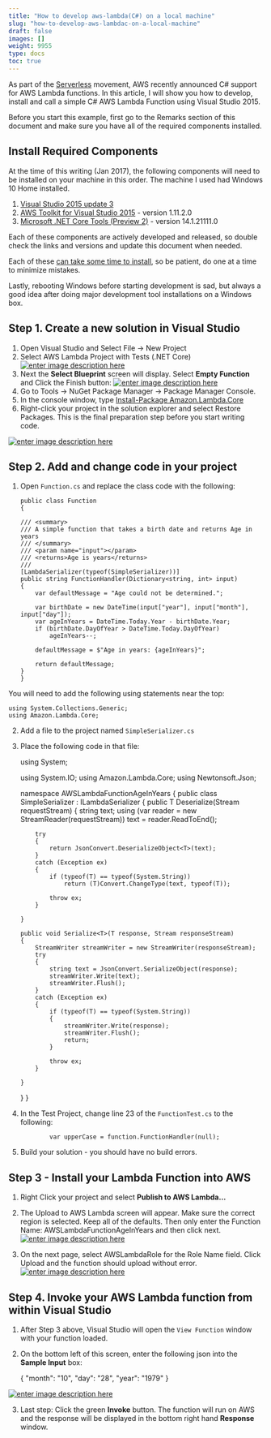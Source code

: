```yaml
---
title: "How to develop aws-lambda(C#) on a local machine"
slug: "how-to-develop-aws-lambdac-on-a-local-machine"
draft: false
images: []
weight: 9955
type: docs
toc: true
---
```


As part of the [Serverless][1] movement, AWS recently announced C# support for AWS Lambda functions.  In this article, I will show you how to develop, install and call a simple C# AWS Lambda Function using Visual Studio 2015.  

Before you start this example, first go to the Remarks section of this document and make sure you have all of the required components installed. 


  [1]: https://en.wikipedia.org/wiki/Serverless_computing


Install Required Components
---------------------------
At the time of this writing (Jan 2017),  the following components will need to be installed on your machine in this order.  The machine I used had Windows 10 Home installed.   


1. [Visual Studio 2015 update 3][2]
2. [AWS Toolkit for Visual Studio 2015][3] - version 1.11.2.0
3. [Microsoft .NET Core Tools (Preview 2)][4] - version 14.1.21111.0

Each of these components are actively developed and released, so double check the links and versions and update this document when needed.

Each of these [can take some time to install][1], so be patient, do one at a time to minimize mistakes.  

Lastly, rebooting Windows before starting development is sad, but always a good idea after doing major development tool installations on a Windows box.


  [1]: http://stackoverflow.com/questions/28788574/visual-studio-2015-installer-hangs-during-install
  [2]: https://www.visualstudio.com/vs/community/
  [3]: https://aws.amazon.com/visualstudio/
  [4]: https://go.microsoft.com/fwlink/?LinkId=827546

## Step 1.  Create a new solution in Visual Studio
1.  Open Visual Studio and Select File -> New Project
2.  Select AWS Lambda Project with Tests (.NET Core)
[![enter image description here][1]][1]
3.  Next the **Select Blueprint** screen will display.  Select **Empty Function** and Click the Finish button:
[![enter image description here][2]][2]
4.  Go to Tools -> NuGet Package Manager -> Package Manager Console.
5.  In the console window, type [Install-Package Amazon.Lambda.Core][3] 
6.  Right-click your project in the solution explorer and select Restore Packages.  This is the final preparation step before you start writing code.


[![enter image description here][4]][4]


  [1]: https://i.stack.imgur.com/WnOPj.png
  [2]: https://i.stack.imgur.com/WOATD.png
  [3]: https://www.nuget.org/packages/Amazon.Lambda.Core/
  [4]: https://i.stack.imgur.com/Dkkpx.png

## Step 2.  Add and change code in your project
1.  Open `Function.cs` and replace the class code with the following:
    
        public class Function
        {

        /// <summary>
        /// A simple function that takes a birth date and returns Age in years
        /// </summary>
        /// <param name="input"></param>
        /// <returns>Age is years</returns>
        /// 
        [LambdaSerializer(typeof(SimpleSerializer))]
        public string FunctionHandler(Dictionary<string, int> input)
        {
            var defaultMessage = "Age could not be determined.";

            var birthDate = new DateTime(input["year"], input["month"], input["day"]);
            var ageInYears = DateTime.Today.Year - birthDate.Year;
            if (birthDate.DayOfYear > DateTime.Today.DayOfYear)
                ageInYears--;

            defaultMessage = $"Age in years: {ageInYears}";

            return defaultMessage;
        }
        }

You will need to add the following using statements near the top: 
    
    using System.Collections.Generic;
    using Amazon.Lambda.Core;

2.  Add a file to the project named `SimpleSerializer.cs`
3.  Place the following code in that file:


    using System;

    using System.IO;
    using Amazon.Lambda.Core;
    using Newtonsoft.Json;

    namespace AWSLambdaFunctionAgeInYears
    {
    public class SimpleSerializer : ILambdaSerializer
    {
        public T Deserialize<T>(Stream requestStream)
        {
            string text;
            using (var reader = new StreamReader(requestStream))
                text = reader.ReadToEnd();

            try
            {
                return JsonConvert.DeserializeObject<T>(text);
            }
            catch (Exception ex)
            {
                if (typeof(T) == typeof(System.String))
                    return (T)Convert.ChangeType(text, typeof(T));

                throw ex;
            }

        }

        public void Serialize<T>(T response, Stream responseStream)
        {
            StreamWriter streamWriter = new StreamWriter(responseStream);
            try
            {
                string text = JsonConvert.SerializeObject(response);
                streamWriter.Write(text);
                streamWriter.Flush();
            }
            catch (Exception ex)
            {
                if (typeof(T) == typeof(System.String))
                {
                    streamWriter.Write(response);
                    streamWriter.Flush();
                    return;
                }

                throw ex;
            }

        }
    }
    }

4.  In the Test Project, change line 23 of the `FunctionTest.cs` to the following:

                var upperCase = function.FunctionHandler(null);

5.  Build your solution - you should have no build errors.


## Step 3 - Install your Lambda Function into AWS
1.  Right Click your project and select **Publish to AWS Lambda...**

2.  The Upload to AWS Lambda screen will appear.  Make sure the correct region is selected.  Keep all of the defaults.
Then only enter the Function Name:  AWSLambdaFunctionAgeInYears and then click next.
[![enter image description here][1]][1] 

3.  On the next page, select AWSLambdaRole for the Role Name field.  Click Upload and the function should upload without error.
[![enter image description here][2]][2]


  [1]: https://i.stack.imgur.com/pAt9w.png
  [2]: https://i.stack.imgur.com/O4DTI.png

## Step 4.  Invoke your AWS Lambda function from within Visual Studio
1.  After Step 3 above, Visual Studio will open the `View Function` window with your function loaded.  
2.  On the bottom left of this screen, enter the following json into the **Sample Input** box:


    {
    "month": "10",
    "day": "28",
    "year": "1979"
    }

[![enter image description here][1]][1]

3.  Last step:  Click the green **Invoke** button.  The function will run on AWS and the  response will be displayed in the bottom right hand **Response** window.


  [1]: https://i.stack.imgur.com/kgCPb.png

